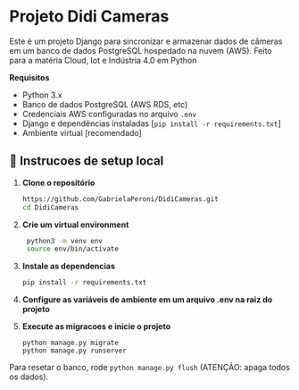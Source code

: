 # Projeto Didi Cameras
Este é um projeto Django para sincronizar e armazenar dados de câmeras em um banco de dados PostgreSQL hospedado na nuvem (AWS).
Feito para a matéria Cloud, Iot e Indústria 4.0 em Python

**Requisitos**
- Python 3.x
- Banco de dados PostgreSQL (AWS RDS, etc)
- Credenciais AWS configuradas no arquivo ```.env```
- Django e dependências instaladas [```pip install -r requirements.txt```]
- Ambiente virtual [recomendado]

## 🚀 Instrucoes de setup local

1. **Clone o repositório**
   ```bash
   https://github.com/GabrielaPeroni/DidiCameras.git
   cd DidiCameras
   ```
2. **Crie um virtual environment**
   ```bash
    python3 -m venv env
    source env/bin/activate
    ```
3. **Instale as dependencias**
   ```bash
   pip install -r requirements.txt
    ```
4. **Configure as variáveis de ambiente em um arquivo .env na raiz do projeto**

5. **Execute as migracoes e inicie o projeto**
   ```
   python manage.py migrate
   python manage.py runserver
Para resetar o banco, rode ```python manage.py flush``` (ATENÇÃO: apaga todos os dados).
